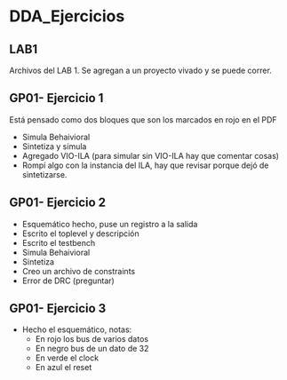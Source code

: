 # DDA_Ejercicios

## LAB1
Archivos del LAB 1. Se agregan a un proyecto vivado y se puede correr.

## GP01- Ejercicio 1
Está pensado como dos bloques que son los marcados en rojo en el PDF

* Simula Behaivioral
* Sintetiza y simula
* Agregado VIO-ILA (para simular sin VIO-ILA hay que comentar cosas)
* Rompí algo con la instancia del ILA, hay que revisar porque dejó de sintetizarse.

## GP01- Ejercicio 2

* Esquemático hecho, puse un registro a la salida
* Escrito el toplevel y descripción
* Escrito el testbench
* Simula Behaivioral
* Sintetiza
* Creo un archivo de constraints
* Error de DRC (preguntar)


## GP01- Ejercicio 3

* Hecho el esquemático, notas:
    * En rojo los bus de varios datos
    * En negro bus de un dato de 32
    * En verde el clock
    * En azul el reset
